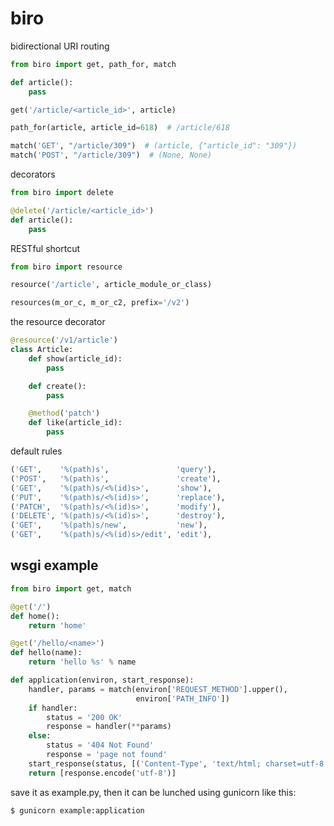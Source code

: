 # biro

bidirectional URI routing

```python
from biro import get, path_for, match

def article():
    pass

get('/article/<article_id>', article)

path_for(article, article_id=618)  # /article/618

match('GET', "/article/309")  # (article, {"article_id": "309"})
match('POST', "/article/309")  # (None, None)
```

decorators

```python
from biro import delete

@delete('/article/<article_id>')
def article():
    pass
```

RESTful shortcut

```python
from biro import resource

resource('/article', article_module_or_class)

resources(m_or_c, m_or_c2, prefix='/v2')
```

the resource decorator

```python
@resource('/v1/article')
class Article:
    def show(article_id):
        pass

    def create():
        pass

    @method('patch')
    def like(article_id):
        pass
```

default rules

```python
('GET',    '%(path)s',               'query'),
('POST',   '%(path)s',               'create'),
('GET',    '%(path)s/<%(id)s>',      'show'),
('PUT',    '%(path)s/<%(id)s>',      'replace'),
('PATCH',  '%(path)s/<%(id)s>',      'modify'),
('DELETE', '%(path)s/<%(id)s>',      'destroy'),
('GET',    '%(path)s/new',           'new'),
('GET',    '%(path)s/<%(id)s>/edit', 'edit'),
```

## wsgi example

```python
from biro import get, match

@get('/')
def home():
    return 'home'

@get('/hello/<name>')
def hello(name):
    return 'hello %s' % name

def application(environ, start_response):
    handler, params = match(environ['REQUEST_METHOD'].upper(),
                            environ['PATH_INFO'])
    if handler:
        status = '200 OK'
        response = handler(**params)
    else:
        status = '404 Not Found'
        response = 'page not found'
    start_response(status, [('Content-Type', 'text/html; charset=utf-8')])
    return [response.encode('utf-8')]
```

save it as example.py, then it can be lunched using gunicorn like this:

```
$ gunicorn example:application
```
